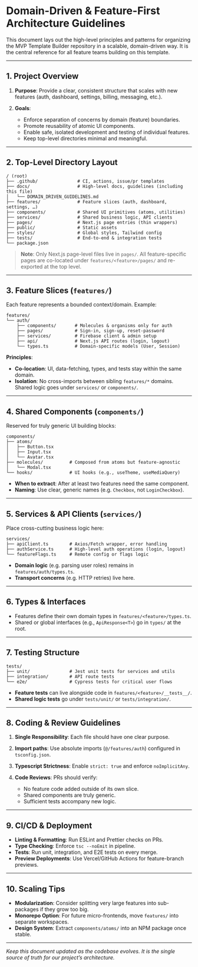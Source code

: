# Domain-Driven & Feature-First Architecture Guidelines

This document lays out the high-level principles and patterns for organizing the MVP Template Builder repository in a scalable, domain-driven way. It is the central reference for all feature teams building on this template.

---

## 1. Project Overview

1. **Purpose**: Provide a clear, consistent structure that scales with new features (auth, dashboard, settings, billing, messaging, etc.).
2. **Goals**:

   * Enforce separation of concerns by domain (feature) boundaries.
   * Promote reusability of atomic UI components.
   * Enable safe, isolated development and testing of individual features.
   * Keep top-level directories minimal and meaningful.

---

## 2. Top-Level Directory Layout

```
/ (root)
├── .github/               # CI, actions, issue/pr templates
├── docs/                  # High-level docs, guidelines (including this file)
│   └── DOMAIN_DRIVEN_GUIDELINES.md
├── features/              # Feature slices (auth, dashboard, settings, …)
├── components/            # Shared UI primitives (atoms, utilities)
├── services/              # Shared business logic, API clients
├── pages/                 # Next.js page entries (thin wrappers)
├── public/                # Static assets
├── styles/                # Global styles, Tailwind config
├── tests/                 # End-to-end & integration tests
└── package.json
```

> **Note**: Only Next.js page-level files live in `pages/`. All feature-specific pages are co-located under `features/<feature>/pages/` and re-exported at the top level.

---

## 3. Feature Slices (`features/`)

Each feature represents a bounded context/domain. Example:

```
features/
└── auth/
    ├── components/       # Molecules & organisms only for auth
    ├── pages/            # Sign-in, sign-up, reset-password
    ├── services/         # Firebase client & admin setup
    ├── api/              # Next.js API routes (login, logout)
    └── types.ts          # Domain-specific models (User, Session)
```

**Principles**:

* **Co-location**: UI, data-fetching, types, and tests stay within the same domain.
* **Isolation**: No cross-imports between sibling `features/*` domains. Shared logic goes under `services/` or `components/`.

---

## 4. Shared Components (`components/`)

Reserved for truly generic UI building blocks:

```
components/
├── atoms/
│   ├── Button.tsx
│   ├── Input.tsx
│   └── Avatar.tsx
├── molecules/          # Composed from atoms but feature-agnostic
│   └── Modal.tsx
└── hooks/              # UI hooks (e.g., useTheme, useMediaQuery)
```

* **When to extract**: After at least two features need the same component.
* **Naming**: Use clear, generic names (e.g. `Checkbox`, not `LoginCheckbox`).

---

## 5. Services & API Clients (`services/`)

Place cross-cutting business logic here:

```
services/
├── apiClient.ts        # Axios/Fetch wrapper, error handling
├── authService.ts      # High-level auth operations (login, logout)
└── featureFlags.ts     # Remote config or flags logic
```

* **Domain logic** (e.g. parsing user roles) remains in `features/auth/types.ts`.
* **Transport concerns** (e.g. HTTP retries) live here.

---

## 6. Types & Interfaces

* Features define their own domain types in `features/<feature>/types.ts`.
* Shared or global interfaces (e.g., `ApiResponse<T>`) go in `types/` at the root.

---

## 7. Testing Structure

```
tests/
├── unit/               # Jest unit tests for services and utils
├── integration/        # API route tests
└── e2e/                # Cypress tests for critical user flows
```

* **Feature tests** can live alongside code in `features/<feature>/__tests__/`.
* **Shared logic tests** go under `tests/unit/` or `tests/integration/`.

---

## 8. Coding & Review Guidelines

1. **Single Responsibility**: Each file should have one clear purpose.
2. **Import paths**: Use absolute imports (`@/features/auth`) configured in `tsconfig.json`.
3. **Typescript Strictness**: Enable `strict: true` and enforce `noImplicitAny`.
4. **Code Reviews**: PRs should verify:

   * No feature code added outside of its own slice.
   * Shared components are truly generic.
   * Sufficient tests accompany new logic.

---

## 9. CI/CD & Deployment

* **Linting & Formatting**: Run ESLint and Prettier checks on PRs.
* **Type Checking**: Enforce `tsc --noEmit` in pipeline.
* **Tests**: Run unit, integration, and E2E tests on every merge.
* **Preview Deployments**: Use Vercel/GitHub Actions for feature-branch previews.

---

## 10. Scaling Tips

* **Modularization**: Consider splitting very large features into sub-packages if they grow too big.
* **Monorepo Option**: For future micro-frontends, move `features/` into separate workspaces.
* **Design System**: Extract `components/atoms/` into an NPM package once stable.

---

*Keep this document updated as the codebase evolves. It is the single source of truth for our project’s architecture.*
